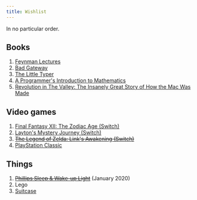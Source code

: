 ```yaml
---
title: Wishlist
---
```


In no particular order.

## Books

1. [Feynman Lectures](https://www.amazon.de/dp/0465023827)
2. [Bad Gateway](https://www.amazon.de/dp/1683962079)
3. [The Little Typer](https://mitpress.mit.edu/books/little-typer)
4. [A Programmer's Introduction to Mathematics](https://pimbook.org/)
5. [Revolution in The Valley: The Insanely Great Story of How the Mac Was Made](https://www.amazon.com/gp/product/0596007191)

## Video games

1. [Final Fantasy XII: The Zodiac Age (Switch)](https://www.amazon.de/dp/B07MCW5S7R)
2. [Layton's Mystery Journey (Switch)](https://www.bol.com/nl/p/layton-s-mystery-journey-katrielle-miljonairscomplot-deluxe-edition-switch/9200000115890979/)
3. ~~[The Legend of Zelda: Link's Awakening (Switch)](https://www.amazon.de/dp/B07NW5FXTK)~~
4. [PlayStation Classic](https://www.playstation.com/en-us/explore/playstation-classic/)

## Things

1. ~~[Phillips Sleep & Wake-up Light](https://www.philips.nl/c-m-pe/lichttherapie/sleep-wake-up-light/alle)~~ (January 2020)
2. Lego
3. [Suitcase](https://www.awaytravel.com/eu/en/suitcases/bigger-carry-on/brick)
